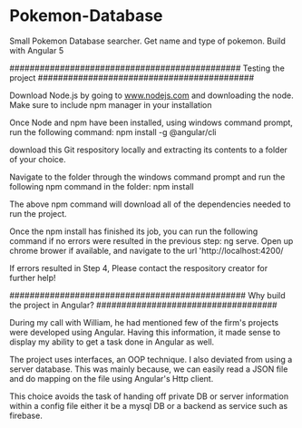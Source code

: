 # Pokemon-Database
Small Pokemon Database searcher. Get name and type of pokemon. Build with Angular 5

############################################## Testing the project ###########################################

Download Node.js by going to www.nodejs.com and downloading the node. Make sure to include npm manager in your installation

Once Node and npm have been installed, using windows command prompt, run the following command: npm install -g @angular/cli

download this Git respository locally and extracting its contents to a folder of your choice.

Navigate to the folder through the windows command prompt and run the following npm command in the folder: npm install

The above npm command will download all of the dependencies needed to run the project.

Once the npm install has finished its job, you can run the following command if no errors were resulted in the previous step: ng serve. Open up chrome brower if available, and navigate to the url 'http://localhost:4200/

If errors resulted in Step 4, Please contact the respository creator for further help!

############################################### Why build the project in Angular? ####################################

During my call with William, he had mentioned few of the firm's projects were developed using Angular. Having this information, it made sense to display my ability to get a task done in Angular as well.

The project uses interfaces, an OOP technique. I also deviated from using a server database. This was mainly because, we can easily read a JSON file and do mapping on the file using Angular's Http client.

This choice avoids the task of handing off private DB or server information within a config file either it be a mysql DB or a backend as service such as firebase.
